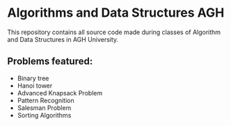 # Algorithms and Data Structures AGH
This repository contains all source code made during classes of Algorithm and Data Structures in AGH University.

## Problems featured:
- Binary tree
- Hanoi tower
- Advanced Knapsack Problem 
- Pattern Recognition 
- Salesman Problem
- Sorting Algorithms


